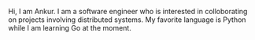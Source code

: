  Hi, I am Ankur. I am a software engineer who is interested in colloborating on projects involving distributed systems. My favorite language is Python while I am learning Go at the moment.
 
